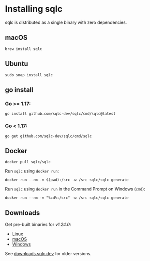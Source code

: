 # Installing sqlc

sqlc is distributed as a single binary with zero dependencies.

## macOS

```
brew install sqlc
```

## Ubuntu

```
sudo snap install sqlc
```

## go install 

### Go >= 1.17:

```
go install github.com/sqlc-dev/sqlc/cmd/sqlc@latest
```

### Go < 1.17:

```
go get github.com/sqlc-dev/sqlc/cmd/sqlc
```

## Docker

```
docker pull sqlc/sqlc
```

Run `sqlc` using `docker run`:

```
docker run --rm -v $(pwd):/src -w /src sqlc/sqlc generate
```

Run `sqlc` using `docker run` in the Command Prompt on Windows (`cmd`):

```
docker run --rm -v "%cd%:/src" -w /src sqlc/sqlc generate
```

## Downloads

Get pre-built binaries for *v1.24.0*:

- [Linux](https://downloads.sqlc.dev/sqlc_1.24.0_linux_amd64.tar.gz)
- [macOS](https://downloads.sqlc.dev/sqlc_1.24.0_darwin_amd64.zip)
- [Windows](https://downloads.sqlc.dev/sqlc_1.24.0_windows_amd64.zip)

See [downloads.sqlc.dev](https://downloads.sqlc.dev/) for older versions.
